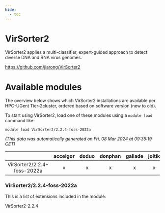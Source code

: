 ```yaml
---
hide:
  - toc
---
```


VirSorter2
==========


VirSorter2 applies a multi-classifier, expert-guided approach to detect diverse DNA and RNA virus genomes.

https://github.com/jiarong/VirSorter2
# Available modules


The overview below shows which VirSorter2 installations are available per HPC-UGent Tier-2cluster, ordered based on software version (new to old).

To start using VirSorter2, load one of these modules using a `module load` command like:

```shell
module load VirSorter2/2.2.4-foss-2022a
```

*(This data was automatically generated on Fri, 08 Mar 2024 at 09:35:19 CET)*  

| |accelgor|doduo|donphan|gallade|joltik|skitty|
| :---: | :---: | :---: | :---: | :---: | :---: | :---: |
|VirSorter2/2.2.4-foss-2022a|x|x|x|x|x|x|


### VirSorter2/2.2.4-foss-2022a

This is a list of extensions included in the module:

VirSorter2-2.2.4